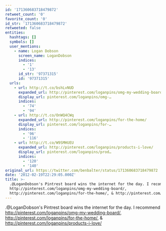 ```yaml
---
id: '171360683718479872'
retweet_count: '0'
favorite_count: '0'
id_str: '171360683718479872'
retweeted: false
entities:
  hashtags: []
  symbols: []
  user_mentions:
    - name: Logan Dobson
      screen_name: LoganDobson
      indices:
        - '1'
        - '13'
      id_str: '97371315'
      id: '97371315'
  urls:
    - url: http://t.co/bshLvNUD
      expanded_url: http://pinterest.com/loganpins/omg-my-wedding-board/
      display_url: pinterest.com/loganpins/omg-…
      indices:
        - '74'
        - '94'
    - url: http://t.co/OnWQ4CWq
      expanded_url: http://pinterest.com/loganpins/for-the-home/
      display_url: pinterest.com/loganpins/for-…
      indices:
        - '96'
        - '116'
    - url: http://t.co/W9SMHUEU
      expanded_url: http://pinterest.com/loganpins/products-i-love/
      display_url: pinterest.com/loganpins/prod…
      indices:
        - '120'
        - '140'
original_url: https://twitter.com/benbalter/status/171360683718479872
date: '2012-02-19T22:29:05.000Z'
title: >-
  .@LoganDobson's Pintrest board wins the internet for the day. I recommend
  http://pinterest.com/loganpins/omg-my-wedding-board/,
  http://pinterest.com/loganpins/for-the-home/, & http://pinterest.com…
---
```


.@LoganDobson's Pintrest board wins the internet for the day. I recommend http://pinterest.com/loganpins/omg-my-wedding-board/, http://pinterest.com/loganpins/for-the-home/, & http://pinterest.com/loganpins/products-i-love/